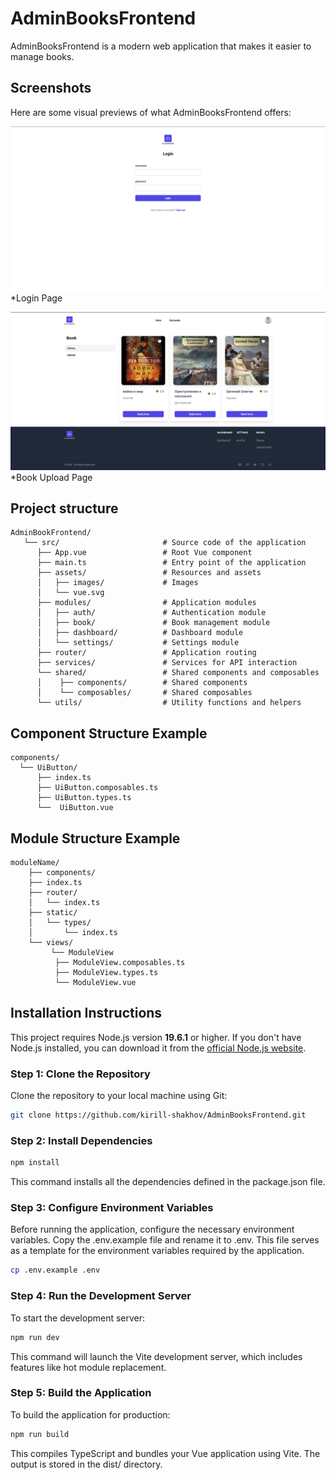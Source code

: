 # AdminBooksFrontend

AdminBooksFrontend is a modern web application that makes it easier to manage books.

## Screenshots

Here are some visual previews of what AdminBooksFrontend offers:

![img.png](img.png)
*Login Page

![img_2.png](img_2.png)
*Book Upload Page

## Project structure

```plaintext
AdminBookFrontend/
   └── src/                       # Source code of the application
      ├── App.vue                 # Root Vue component
      ├── main.ts                 # Entry point of the application
      ├── assets/                 # Resources and assets
      │   ├── images/             # Images
      │   └── vue.svg
      ├── modules/                # Application modules
      │   ├── auth/               # Authentication module
      │   ├── book/               # Book management module
      │   ├── dashboard/          # Dashboard module
      │   └── settings/           # Settings module
      ├── router/                 # Application routing
      ├── services/               # Services for API interaction
      └── shared/                 # Shared components and composables
      │    ├── components/        # Shared components
      │    └── composables/       # Shared composables
      └── utils/                  # Utility functions and helpers
```

## Component Structure Example

```plaintext
components/
  └── UiButton/ 
      ├── index.ts             
      ├── UiButton.composables.ts
      ├── UiButton.types.ts
      └──  UiButton.vue
```

## Module Structure Example

```plaintext
moduleName/                           
    ├── components/                          
    ├── index.ts                    
    ├── router/                     
    │   └── index.ts               
    ├── static/                     
    │   └── types/                  
    │       └── index.ts            
    └── views/    
         └── ModuleView  
          ├── ModuleView.composables.ts
          ├── ModuleView.types.ts
          └── ModuleView.vue      
```

## Installation Instructions

This project requires Node.js version **19.6.1** or higher. If you don't have Node.js installed, you can download it
from the [official Node.js website](https://nodejs.org/).

### Step 1: Clone the Repository

Clone the repository to your local machine using Git:

```bash
git clone https://github.com/kirill-shakhov/AdminBooksFrontend.git
```

### Step 2: Install Dependencies

```bash
npm install
```

This command installs all the dependencies defined in the package.json file.

### Step 3: Configure Environment Variables

Before running the application, configure the necessary environment variables. Copy the .env.example file and rename it
to .env. This file serves as a template for the environment variables required by the application.

```bash
cp .env.example .env
```

### Step 4: Run the Development Server

To start the development server:

```bash
npm run dev
```

This command will launch the Vite development server, which includes features like hot module replacement.

### Step 5: Build the Application

To build the application for production:

```bash
npm run build
```

This compiles TypeScript and bundles your Vue application using Vite. The output is stored in the dist/ directory.







